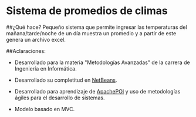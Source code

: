 # Sistema de promedios de climas

##¿Qué hace?
Pequeño sistema que permite ingresar las temperaturas del mañana/tarde/noche de un día muestra un promedio y a partir de este genera un archivo excel.

##Aclaraciones:
* Desarrollado para la materia "Metodologías Avanzadas" de la carrera de Ingeniería en Informática.

* Desarrollado su completitud en [NetBeans](https://netbeans.org/projects/www/).

* Desarrollado para aprendizaje de [ApachePOI](https://poi.apache.org/) y uso de metodologías ágiles para el desarrollo de sistemas.

* Modelo basado en MVC.
